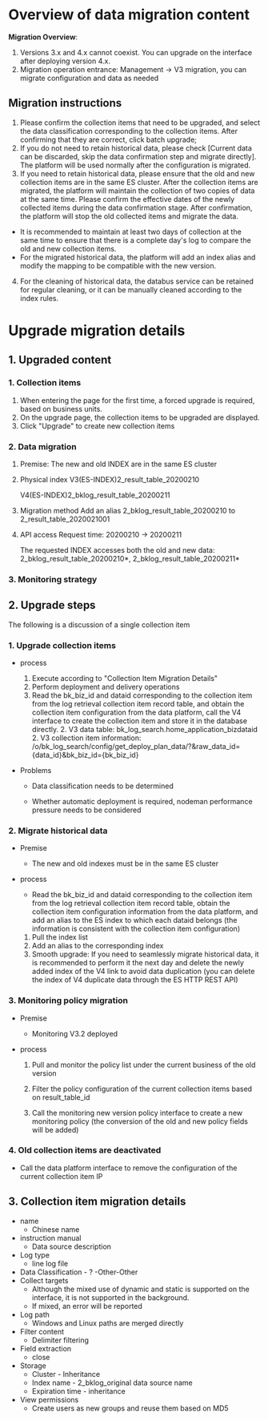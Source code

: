 # Overview of data migration content

**Migration Overview**:

1. Versions 3.x and 4.x cannot coexist. You can upgrade on the interface after deploying version 4.x.
2. Migration operation entrance: Management -> V3 migration, you can migrate configuration and data as needed


## Migration instructions
1. Please confirm the collection items that need to be upgraded, and select the data classification corresponding to the collection items. After confirming that they are correct, click batch upgrade;
2. If you do not need to retain historical data, please check [Current data can be discarded, skip the data confirmation step and migrate directly]. The platform will be used normally after the configuration is migrated.
3. If you need to retain historical data, please ensure that the old and new collection items are in the same ES cluster. After the collection items are migrated, the platform will maintain the collection of two copies of data at the same time. Please confirm the effective dates of the newly collected items during the data confirmation stage. After confirmation, the platform will stop the old collected items and migrate the data.
  - It is recommended to maintain at least two days of collection at the same time to ensure that there is a complete day's log to compare the old and new collection items.
  - For the migrated historical data, the platform will add an index alias and modify the mapping to be compatible with the new version.
4. For the cleaning of historical data, the databus service can be retained for regular cleaning, or it can be manually cleaned according to the index rules.


# Upgrade migration details

## 1. Upgraded content

### 1. Collection items

1. When entering the page for the first time, a forced upgrade is required, based on business units.
2. On the upgrade page, the collection items to be upgraded are displayed.
3. Click "Upgrade" to create new collection items

### 2. Data migration

1. Premise: The new and old INDEX are in the same ES cluster

2. Physical index
    V3(ES-INDEX)2_result_table_20200210

    V4(ES-INDEX)2_bklog_result_table_20200211

3. Migration method
    Add an alias 2_bklog_result_table_20200210 to 2_result_table_2020021001

4. API access
    Request time: 20200210 -> 20200211

    The requested INDEX accesses both the old and new data:
    2_bklog_result_table_20200210*, 2_bklog_result_table_20200211*

### 3. Monitoring strategy


## 2. Upgrade steps

The following is a discussion of a single collection item

### 1. Upgrade collection items

- process

   1. Execute according to "Collection Item Migration Details"
   2. Perform deployment and delivery operations
   3. Read the bk_biz_id and dataid corresponding to the collection item from the log retrieval collection item record table, and obtain the collection item configuration from the data platform, call the V4 interface to create the collection item and store it in the database directly.
      2. V3 data table: bk_log_search.home_application_bizdataid
      2. V3 collection item information: /o/bk_log_search/config/get_deploy_plan_data/?&raw_data_id={data_id}&bk_biz_id={bk_biz_id}

- Problems

   - Data classification needs to be determined

   - Whether automatic deployment is required, nodeman performance pressure needs to be considered

     

### 2. Migrate historical data

- Premise

   - The new and old indexes must be in the same ES cluster

- process

   - Read the bk_biz_id and dataid corresponding to the collection item from the log retrieval collection item record table, obtain the collection item configuration information from the data platform, and add an alias to the ES index to which each dataid belongs (the information is consistent with the collection item configuration)

   1. Pull the index list
   2. Add an alias to the corresponding index
   3. Smooth upgrade: If you need to seamlessly migrate historical data, it is recommended to perform it the next day and delete the newly added index of the V4 link to avoid data duplication (you can delete the index of V4 duplicate data through the ES HTTP REST API)

### 3. Monitoring policy migration

- Premise

   - Monitoring V3.2 deployed
- process
   1. Pull and monitor the policy list under the current business of the old version

   2. Filter the policy configuration of the current collection items based on result_table_id

   3. Call the monitoring new version policy interface to create a new monitoring policy (the conversion of the old and new policy fields will be added)

### 4. Old collection items are deactivated

- Call the data platform interface to remove the configuration of the current collection item IP

  

## 3. Collection item migration details

- name
   - Chinese name
- instruction manual
   - Data source description
- Log type
   - line log file
- Data Classification - ?
   -Other-Other
- Collect targets
   - Although the mixed use of dynamic and static is supported on the interface, it is not supported in the background.
   - If mixed, an error will be reported
- Log path
   - Windows and Linux paths are merged directly
- Filter content
   - Delimiter filtering
- Field extraction
   - close
- Storage
   - Cluster - Inheritance
   - Index name - 2_bklog_original data source name
   - Expiration time - inheritance
- View permissions
   - Create users as new groups and reuse them based on MD5